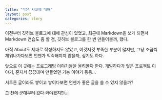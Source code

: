 ```yaml
---
title: "작은 서고에 대해"
layout: post
categories: story
---
```


이전부터 깃허브 블로그에 대해 관심이 있었고, 최근에 Markdown을 쓰게 되면서 Markdown 연습도 좀 할 겸, 깃허브 블로그를 한 번 만들어볼까, 했다.


아직 About도 제대로 작성하지도 않았고, 이것저것 부족한 부분이 많지만, 그냥 조금씩 채워나가다보면 언젠가 익숙해지지 않을까, 싶기도 하다.

앞으로 이 곳에는 프로그래밍 이야기들을 올려볼까 한다. 개발하다가 엎은 프로젝트 이야기, 혼자서 끙끙대며 만들었던 기능 이야기 등등...

서투른 글이라도 쌓이고 쌓이다보면 언젠가 좋은 글을 쓸 수 있지 않을까?

~~그 전에 군대부터 갔다 와야겠지만...~~